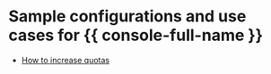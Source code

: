 # Sample configurations and use cases for {{ console-full-name }}

* [How to increase quotas](increase-quota.md)